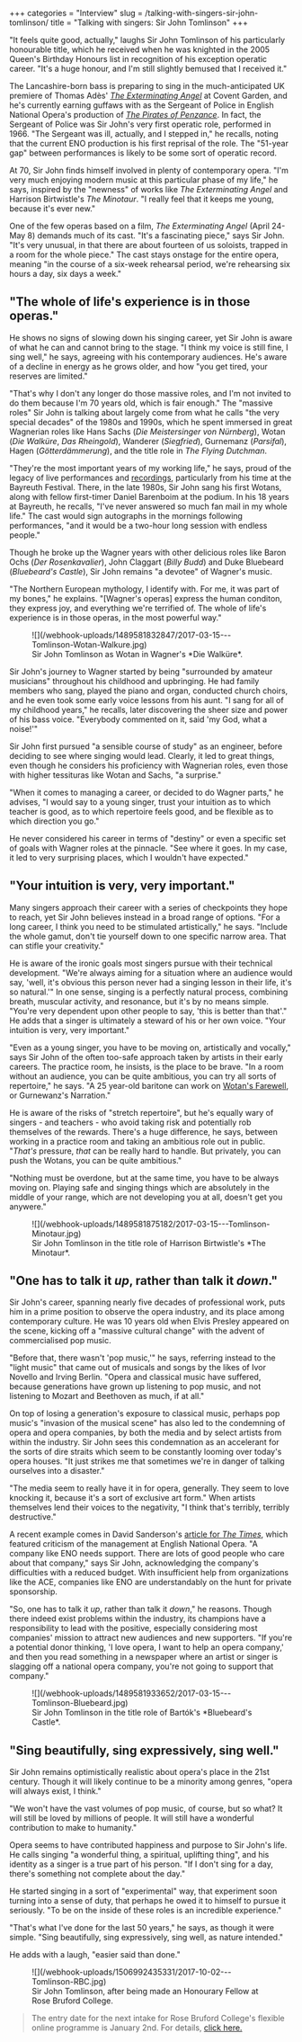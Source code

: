 +++
categories = "Interview"
slug = /talking-with-singers-sir-john-tomlinson/
title = "Talking with singers: Sir John Tomlinson"
+++

"It feels quite good, actually," laughs Sir John Tomlinson of his particularly honourable title, which he received when he was knighted in the 2005 Queen's Birthday Honours list in recognition of his exception operatic career. "It's a huge honour, and I'm still slightly bemused that I received it."

The Lancashire-born bass is preparing to sing in the much-anticipated UK premiere of Thomas Adès' [*The Exterminating Angel*](http://www.roh.org.uk/productions/the-exterminating-angel-by-tom-cairns) at Covent Garden, and he's currently earning guffaws with as the Sergeant of Police in English National Opera's production of [*The Pirates of Penzance*](/in-review-the-pirates-of-penzance-at-eno/). In fact, the Sergeant of Police was Sir John's very first operatic role, performed in 1966. "The Sergeant was ill, actually, and I stepped in," he recalls, noting that the current ENO production is his first reprisal of the role. The "51-year gap" between performances is likely to be some sort of operatic record.

At 70, Sir John finds himself involved in plenty of contemporary opera. "I'm very much enjoying modern music at this particular phase of my life," he says, inspired by the "newness" of works like *The Exterminating Angel* and Harrison Birtwistle's *The Minotaur*. "I really feel that it keeps me young, because it's ever new."

One of the few operas based on a film, *The Exterminating Angel* (April 24-May 8) demands much of its cast. "It's a fascinating piece," says Sir John. "It's very unusual, in that there are about fourteen of us soloists, trapped in a room for the whole piece." The cast stays onstage for the entire opera, meaning "in the course of a six-week rehearsal period, we're rehearsing six hours a day, six days a week."

## "The whole of life's experience is in those operas."

He shows no signs of slowing down his singing career, yet Sir John is aware of what he can and cannot bring to the stage. "I think my voice is still fine, I sing well," he says, agreeing with his contemporary audiences. He's aware of a decline in energy as he grows older, and how "you get tired, your reserves are limited."

"That's why I don't any longer do those massive roles, and I'm not invited to do them because I'm 70 years old, which is fair enough." The "massive roles" Sir John is talking about largely come from what he calls "the very special decades" of the 1980s and 1990s, which he spent immersed in great Wagnerian roles like Hans Sachs (*Die Meistersinger von Nürnberg*), Wotan (*Die Walküre*, *Das Rheingold*), Wanderer (*Siegfried*), Gurnemanz (*Parsifal*), Hagen (*Götterdämmerung*), and the title role in *The Flying Dutchman*.

"They're the most important years of my working life," he says, proud of the legacy of live performances and [recordings](http://johntomlinson.org/recordings/), particularly from his time at the Bayreuth Festival. There, in the late 1980s, Sir John sang his first Wotans, along with fellow first-timer Daniel Barenboim at the podium. In his 18 years at Bayreuth, he recalls, "I've never answered so much fan mail in my whole life." The cast would sign autographs in the mornings following performances, "and it would be a two-hour long session with endless people."

Though he broke up the Wagner years with other delicious roles like Baron Ochs (*Der Rosenkavalier*), John Claggart (*Billy Budd*) and Duke Bluebeard (*Bluebeard's Castle*), Sir John remains "a devotee" of Wagner's music.

"The Northern European mythology, I identify with. For me, it was part of my bones," he explains. "[Wagner's operas] express the human conditon, they express joy, and everything we're terrified of. The whole of life's experience is in those operas, in the most powerful way."

<figure data-type="image">
![](/webhook-uploads/1489581832847/2017-03-15---Tomlinson-Wotan-Walkure.jpg)
<figcaption>Sir John Tomlinson as Wotan in Wagner's *Die Walküre*.</figcaption>
</figure>

Sir John's journey to Wagner started by being "surrounded by amateur musicians" throughout his childhood and upbringing. He had family members who sang, played the piano and organ, conducted church choirs, and he even took some early voice lessons from his aunt. "I sang for all of my childhood years," he recalls, later discovering the sheer size and power of his bass voice. "Everybody commented on it, said 'my God, what a noise!'"

Sir John first pursued "a sensible course of study" as an engineer, before deciding to see where singing would lead. Clearly, it led to great things, even though he considers his proficiency with Wagnerian roles, even those with higher tessituras like Wotan and Sachs, "a surprise."

"When it comes to managing a career, or decided to do Wagner parts," he advises, "I would say to a young singer, trust your intuition as to which teacher is good, as to which repertoire feels good, and be flexible as to which direction you go." 

He never considered his career in terms of "destiny" or even a specific set of goals with Wagner roles at the pinnacle. "See where it goes. In my case, it led to very surprising places, which I wouldn't have expected." 

## "Your intuition is very, very important."

Many singers approach their career with a series of checkpoints they hope to reach, yet Sir John believes instead in a broad range of options. "For a long career, I think you need to be stimulated artistically," he says. "Include the whole gamut, don't tie yourself down to one specific narrow area. That can stifle your creativity."

He is aware of the ironic goals most singers pursue with their technical development. "We're always aiming for a situation where an audience would say, 'well, it's obvious this person never had a singing lesson in their life, it's so natural.'" In one sense, singing is a perfectly natural process, combining breath, muscular activity, and resonance, but it's by no means simple. "You're very dependent upon other people to say, 'this is better than that'." He adds that a singer is ultimately a steward of his or her own voice. "Your intuition is very, very important."

"Even as a young singer, you have to be moving on, artistically and vocally," says Sir John of the often too-safe approach taken by artists in their early careers. The practice room, he insists, is the place to be brave. "In a room without an audience, you can be quite ambitious, you can try all sorts of repertoire," he says. "A 25 year-old baritone can work on [Wotan's Farewell](https://www.youtube.com/watch?v=ZijhB2oUhrw), or Gurnewanz's Narration."

He is aware of the risks of "stretch repertoire", but he's equally wary of singers - and teachers - who avoid taking risk and potentially rob themselves of the rewards. There's a huge difference, he says, between working in a practice room and taking an ambitious role out in public. "*That's* pressure, *that* can be really hard to handle. But privately, you can push the Wotans, you can be quite ambitious."

"Nothing must be overdone, but at the same time, you have to be always moving on. Playing safe and singing things which are absolutely in the middle of your range, which are not developing you at all, doesn't get you anywere."

<figure data-type="image">
![](/webhook-uploads/1489581875182/2017-03-15---Tomlinson-Minotaur.jpg)
<figcaption>Sir John Tomlinson in the title role of Harrison Birtwistle's *The Minotaur*.</figcaption>
</figure>

## "One has to talk it *up*, rather than talk it *down*."

Sir John's career, spanning nearly five decades of professional work, puts him in a prime position to observe the opera industry, and its place among contemporary culture. He was 10 years old when Elvis Presley appeared on the scene, kicking off a "massive cultural change" with the advent of commercialised pop music. 

"Before that, there wasn't 'pop music,'" he says, referring instead to the "light music" that came out of musicals and songs by the likes of Ivor Novello and Irving Berlin. "Opera and classical music have suffered, because generations have grown up listening to pop music, and not listening to Mozart and Beethoven as much, if at all."

On top of losing a generation's exposure to classical music, perhaps pop music's "invasion of the musical scene" has also led to the condemning of opera and opera companies, by both the media and by select artists from within the industry. Sir John sees this condemnation as an accelerant for the sorts of dire straits which seem to be constantly looming over today's opera houses. "It just strikes me that sometimes we're in danger of talking ourselves into a disaster."

"The media seem to really have it in for opera, generally. They seem to love knocking it, because it's a sort of exclusive art form." When artists themselves lend their voices to the negativity, "I think that's terribly, terribly destructive."

A recent example comes in David Sanderson's [article for *The Times*](http://www.thetimes.co.uk/article/poisoned-eno-is-run-by-the-wrong-people-says-top-tenor-8n5hjzs6j), which featured criticism of the management at English National Opera. "A company like ENO needs support. There are lots of good people who care about that company," says Sir John, acknowledging the company's difficulties with a reduced budget. With insufficient help from organizations like the ACE, companies like ENO are understandably on the hunt for private sponsorship.

"So, one has to talk it *up*, rather than talk it *down*," he reasons. Though there indeed exist problems within the industry, its champions have a responsibility to lead with the positive, especially considering most companies' mission to attract new audiences and new supporters. "If you're a potential donor thinking, 'I love opera, I want to help an opera company,' and then you read something in a newspaper where an artist or singer is slagging off a national opera company, you're not going to support that company."

<figure data-type="image">
![](/webhook-uploads/1489581933652/2017-03-15---Tomlinson-Bluebeard.jpg)
<figcaption>Sir John Tomlinson in the title role of Bartók's *Bluebeard's Castle*.</figcaption>
</figure>

## "Sing beautifully, sing expressively, sing well."

Sir John remains optimistically realistic about opera's place in the 21st century. Though it will likely continue to be a minority among genres, "opera will always exist, I think."

"We won't have the vast volumes of pop music, of course, but so what? It will still be loved by millions of people. It will still have a wonderful contribution to make to humanity."

Opera seems to have contributed happiness and purpose to Sir John's life. He calls singing "a wonderful thing, a spiritual, uplifting thing", and his identity as a singer is a true part of his person. "If I don't sing for a day, there's something not complete about the day."

He started singing in a sort of "experimental" way, that experiment soon turning into a sense of duty, that perhaps he owed it to himself to pursue it seriously. "To be on the inside of these roles is an incredible experience." 

"That's what I've done for the last 50 years," he says, as though it were simple. "Sing beautifully, sing expressively, sing well, as nature intended." 

He adds with a laugh, "easier said than done."

<figure data-type="image">
![](/webhook-uploads/1506992435331/2017-10-02---Tomlinson-RBC.jpg)
<figcaption>Sir John Tomlinson, after being made an Honourary Fellow at Rose Bruford College.</figcaption>
</figure>

>The entry date for the next intake for Rose Bruford College's flexible online programme is January 2nd. For details, [click here.](https://www.bruford.ac.uk/)
